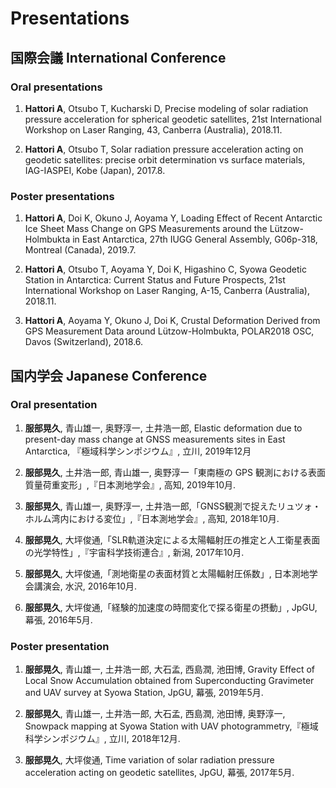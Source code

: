 # Presentations

## 国際会議 International Conference
### Oral presentations

1. **Hattori A**, Otsubo T, Kucharski D, Precise modeling of solar radiation pressure acceleration for spherical geodetic satellites, 21st International Workshop on Laser Ranging, 43, Canberra (Australia), 2018.11.

1. **Hattori A**, Otsubo T,	Solar radiation pressure acceleration acting on geodetic satellites: precise orbit determination vs surface materials, IAG-IASPEI, Kobe (Japan), 2017.8.

### Poster presentations

1. **Hattori A**, Doi K, Okuno J, Aoyama Y, Loading Effect of Recent Antarctic Ice Sheet Mass Change on GPS Measurements around the Lützow-Holmbukta in East Antarctica, 27th IUGG General Assembly, G06p-318, Montreal (Canada), 2019.7.

1. **Hattori A**, Otsubo T, Aoyama Y, Doi K, Higashino C, Syowa Geodetic Station in Antarctica: Current Status and Future Prospects, 21st International Workshop on Laser Ranging, A-15, Canberra (Australia), 2018.11.

1. **Hattori A**, Aoyama Y, Okuno J, Doi K, Crustal Deformation Derived from GPS Measurement Data around Lützow-Holmbukta, POLAR2018 OSC, Davos (Switzerland), 2018.6.


## 国内学会 Japanese Conference
### Oral presentation
1. **服部晃久**, 青山雄一, 奥野淳一, 土井浩一郎, Elastic deformation due to present-day mass change at GNSS measurements sites in East Antarctica, 『極域科学シンポジウム』, 立川, 2019年12月

1. **服部晃久**, 土井浩一郎, 青山雄一, 奥野淳一「東南極の GPS 観測における表面質量荷重変形」,『日本測地学会』, 高知, 2019年10月.

1. **服部晃久**, 青山雄一, 奥野淳一, 土井浩一郎,「GNSS観測で捉えたリュツォ・ホルム湾内における変位」,『日本測地学会』, 高知, 2018年10月.

1. **服部晃久**, 大坪俊通,「SLR軌道決定による太陽輻射圧の推定と人工衛星表面の光学特性」,『宇宙科学技術連合』, 新潟, 2017年10月.

1. **服部晃久**, 大坪俊通,「測地衛星の表面材質と太陽輻射圧係数」, 日本測地学会講演会, 水沢, 2016年10月.

1. **服部晃久**, 大坪俊通,「経験的加速度の時間変化で探る衛星の摂動」, JpGU, 幕張, 2016年5月.

### Poster presentation
1. **服部晃久**, 青山雄一, 土井浩一郎, 大石孟, 西島潤, 池田博, Gravity Effect of Local Snow Accumulation obtained from Superconducting Gravimeter and UAV survey at Syowa Station, JpGU, 幕張, 2019年5月.

1. **服部晃久**, 青山雄一, 土井浩一郎, 大石孟, 西島潤, 池田博, 奥野淳一, Snowpack mapping at Syowa Station with UAV photogrammetry,『極域科学シンポジウム』,	立川, 2018年12月.

1. **服部晃久**, 大坪俊通, Time variation of solar radiation pressure acceleration acting on geodetic satellites, JpGU, 幕張, 2017年5月.
